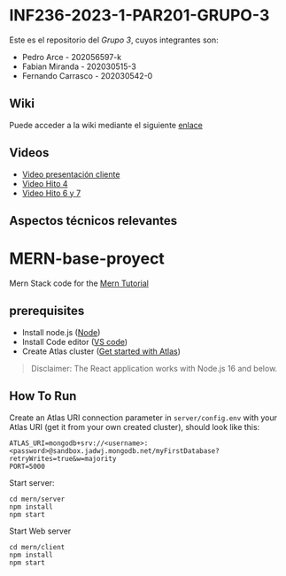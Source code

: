 # INF236-2023-1-PAR201-GRUPO-3

Este es el repositorio del *Grupo 3*, cuyos integrantes son:

* Pedro Arce - 202056597-k
* Fabian Miranda - 202030515-3 
* Fernando Carrasco - 202030542-0

## Wiki

Puede acceder a la wiki mediante el siguiente [enlace](https://github.com/FernandoChankleta/INF236-2023-1-PAR201-GRUPO-3/wiki)

## Videos

* [Video presentación cliente](https://youtu.be/NN5byxZM8Fc)
* [Video Hito 4](https://youtu.be/KTj7mqmAHOg)
* [Video Hito 6 y 7](https://youtu.be/pdsTK7chq9w)

## Aspectos técnicos relevantes


# MERN-base-proyect
Mern Stack code for the [Mern Tutorial](https://www.mongodb.com/languages/mern-stack-tutorial)

## prerequisites
- Install node.js ([Node](https://nodejs.org/en/))
- Install Code editor ([VS code](https://code.visualstudio.com/))
- Create Atlas cluster ([Get started with Atlas](https://www.mongodb.com/docs/atlas/getting-started/?_ga=2.60427181.186721350.1682018286-1256642793.1682018286))

> Disclaimer: The React application works with Node.js 16 and below.
## How To Run
Create an Atlas URI connection parameter in `server/config.env` with your Atlas URI (get it from your own created cluster), should look like this:
```
ATLAS_URI=mongodb+srv://<username>:<password>@sandbox.jadwj.mongodb.net/myFirstDatabase?retryWrites=true&w=majority
PORT=5000
```

Start server:
```
cd mern/server
npm install
npm start
```

Start Web server
```
cd mern/client
npm install
npm start
```
